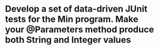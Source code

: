 # Develop a set of data-driven JUnit tests for the Min program. Make your @Parameters method produce both String and Integer values
